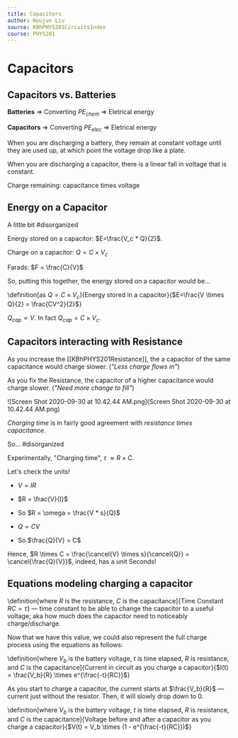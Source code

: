```yaml
---
title: Capacitors
author: Houjun Liu
source: KBhPHYS201CircuitsIndex
course: PHYS201
---
```


# Capacitors
## Capacitors vs. Batteries
**Batteries** => Converting $PE_{chem}$ => Eletrical energy

**Capacitors** => Converting $PE_{elec}$ => Eletrical energy

When you are discharging a battery, they remain at constant voltage until they are used up, at which point the voltage drop like a plate.
 
When you are discharging a capacitor, there is a linear fall in voltage that is constant.

Charge remaining: capacitance times voltage

## Energy on a Capacitor

A little bit #disorganized 

Energy stored on a capacitor: $E=\frac{V_c * Q}{2}$.

Charge on a capacitor: $Q = C \times V_c$

Farads: $F = \frac{C}{V}$

So, putting this together, the energy stored on a capacitor would be...

\definition[as $Q=C \times V_c$]{Energy stored in a capacitor}{$E=\frac{V \times Q}{2} = \frac{CV^2}{2}$}

$Q_{cap} \propto V$. In fact $Q_{cap} =  C \times V_c$.

## Capacitors interacting with Resistance
As you increase the [[KBhPHYS201Resistance]], the a capacitor of the same capacitance would charge slower. (_"Less charge flows in"_)

As you fix the Resistance, the capacitor of a higher capacitance would charge slower. (_"Need more change to fill"_)

![Screen Shot 2020-09-30 at 10.42.44 AM.png](Screen Shot 2020-09-30 at 10.42.44 AM.png)

_Charging time_ is in fairly good agreement with _resistance times capacitance_.

So... #disorganized 

Experimentally, "Charging time", $\tau$ $\approx R \times C$.

Let's check the units!

* $V = IR$
* $R = \frac{V}{I}$
* So $R = \omega = \frac{V * s}{Q}$

* $Q = CV$
* So $\frac{Q}{V} = C$

Hence, $R \times C = \frac{\cancel{V} \times s}{\cancel{Q}} = \cancel{\frac{Q}{V}}$, indeed, has a unit Seconds!

## Equations modeling charging a capacitor 
\definition[where $R$ is the resistance, $C$ is the capacitance]{Time Constant $RC = \tau$} — time constant to be able to change the capacitor to a useful voltage; aka how much does the capacitor need to noticeably charge/discharge.

Now that we have this value, we could also represent the full charge process using the equations as follows:

\definition[where $V_b$ is the battery voltage, $t$ is time elapsed, $R$ is resistance, and $C$ is the capacitance]{Current in circuit as you charge a capacitor}{$I(t) = \frac{V_b}{R} \times e^{\frac{-t}{RC}}$}

As you start to charge a capacitor, the current starts at $\frac{V_b}{R}$ — current just without the resistor. Then, it will slowly drop down to 0.

\definition[where $V_b$ is the battery voltage, $t$ is time elapsed, $R$ is resistance, and $C$ is the capacitance]{Voltage before and after a capacitor as you charge a capacitor}{$V(t) = V_b \times (1 - e^{\frac{-t}{RC}})$} 

